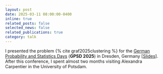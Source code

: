 ```yaml
---
layout: post
date: 2025-03-11 08:00:00-0400
inline: true
related_posts: false
selected_news: false
related_publications: true
category: talk
---
```

I presented the problem {% cite graf2025clustering %} for the <a href="https://www.gpsd-2025.de/">German Probability and Statistics Days</a> (<strong>GPSD 2025</strong>) in Dresden, Germany [<a href="https://victorthuot.github.io/assets/pdf/slides_GPSD_march2025.pdf">Slides</a>].
After this conference, I spent almost two months visiting Alexandra Carpentier in the University of Potsdam. 
